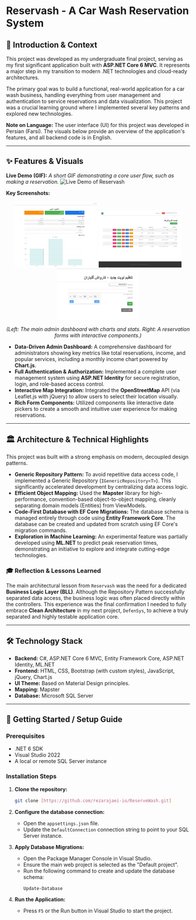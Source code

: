 # Reservash - A Car Wash Reservation System

## 📜 Introduction & Context

This project was developed as my undergraduate final project, serving as my first significant application built with **ASP.NET Core 6 MVC**. It represents a major step in my transition to modern .NET technologies and cloud-ready architectures.

The primary goal was to build a functional, real-world application for a car wash business, handling everything from user management and authentication to service reservations and data visualization. This project was a crucial learning ground where I implemented several key patterns and explored new technologies.

**Note on Language:** The user interface (UI) for this project was developed in Persian (Farsi). The visuals below provide an overview of the application's features, and all backend code is in English.

---

## ✨ Features & Visuals

**Live Demo (GIF):**
*A short GIF demonstrating a core user flow, such as making a reservation.*
![Live Demo of Reservash](./ReserveWash/ReserveWash/.github/assets/ReserveWash.gif)

**Key Screenshots:**
<p align="center">
  <img src="./ReserveWash/ReserveWash/.github/assets/ReserveWashReport.JPG" alt="ReserveWashReport" width="45%"/>
  <img src="./ReserveWash/ReserveWash/.github/assets/CarwashList.JPG" alt="CarwashList" width="45%"/>
  <img src="./ReserveWash/ReserveWash/.github/assets/NewReserveTime.JPG" alt="NewReserveTime" width="45%"/>
</p>
<p align="center">
  <em>(Left: The main admin dashboard with charts and stats. Right: A reservation forms with interactive components.)</em>
</p>

- **Data-Driven Admin Dashboard:** A comprehensive dashboard for administrators showing key metrics like total reservations, income, and popular services, including a monthly income chart powered by **Chart.js**.
- **Full Authentication & Authorization:** Implemented a complete user management system using **ASP.NET Identity** for secure registration, login, and role-based access control.
- **Interactive Map Integration:** Integrated the **OpenStreetMap** API (via Leaflet.js with jQuery) to allow users to select their location visually.
- **Rich Form Components:** Utilized components like interactive date pickers to create a smooth and intuitive user experience for making reservations.

---

## 🏛️ Architecture & Technical Highlights

This project was built with a strong emphasis on modern, decoupled design patterns.

- **Generic Repository Pattern:** To avoid repetitive data access code, I implemented a Generic Repository (`IGenericRepository<T>`). This significantly accelerated development by centralizing data access logic.
- **Efficient Object Mapping:** Used the **Mapster** library for high-performance, convention-based object-to-object mapping, cleanly separating domain models (Entities) from ViewModels.
- **Code-First Database with EF Core Migrations:** The database schema is managed entirely through code using **Entity Framework Core**. The database can be created and updated from scratch using EF Core's migration commands.
- **Exploration in Machine Learning:** An experimental feature was partially developed using **ML.NET** to predict peak reservation times, demonstrating an initiative to explore and integrate cutting-edge technologies.

### 🎓 Reflection & Lessons Learned
The main architectural lesson from `Reservash` was the need for a dedicated **Business Logic Layer (BLL)**. Although the Repository Pattern successfully separated data access, the business logic was often placed directly within the controllers. This experience was the final confirmation I needed to fully embrace **Clean Architecture** in my next project, `DefenSys`, to achieve a truly separated and highly testable application core.

---

## 🛠️ Technology Stack

- **Backend:** C#, ASP.NET Core 6 MVC, Entity Framework Core, ASP.NET Identity, ML.NET
- **Frontend:** HTML, CSS, Bootstrap (with custom styles), JavaScript, jQuery, Chart.js
- **UI Theme:** Based on Material Design principles.
- **Mapping:** Mapster
- **Database:** Microsoft SQL Server

---

## 🚀 Getting Started / Setup Guide

### Prerequisites

- .NET 6 SDK
- Visual Studio 2022
- A local or remote SQL Server instance

### Installation Steps

1.  **Clone the repository:**
    ```bash
    git clone [https://github.com/rezarajaei-io/ReserveWash.git]
    ```

2.  **Configure the database connection:**
    - Open the `appsettings.json` file.
    - Update the `DefaultConnection` connection string to point to your SQL Server instance.

3.  **Apply Database Migrations:**
    - Open the Package Manager Console in Visual Studio.
    - Ensure the main web project is selected as the "Default project".
    - Run the following command to create and update the database schema:
        ```powershell
        Update-Database
        ```

4.  **Run the Application:**
    - Press `F5` or the Run button in Visual Studio to start the project.
